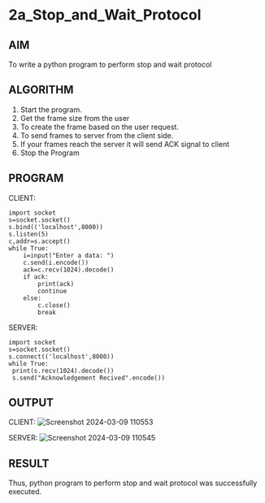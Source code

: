 # 2a_Stop_and_Wait_Protocol
## AIM 
To write a python program to perform stop and wait protocol
## ALGORITHM
1. Start the program.
2. Get the frame size from the user
3. To create the frame based on the user request.
4. To send frames to server from the client side.
5. If your frames reach the server it will send ACK signal to client
6. Stop the Program
## PROGRAM

CLIENT:
```
import socket
s=socket.socket()
s.bind(('localhost',8000))
s.listen(5)
c,addr=s.accept()
while True:
    i=input("Enter a data: ")
    c.send(i.encode())
    ack=c.recv(1024).decode()
    if ack:
        print(ack)
        continue
    else:
        c.close()
        break
```
SERVER:
```
import socket
s=socket.socket()
s.connect(('localhost',8000))
while True:
 print(s.recv(1024).decode())
 s.send("Acknowledgement Recived".encode())
```

## OUTPUT
CLIENT:
![Screenshot 2024-03-09 110553](https://github.com/Prakash-Chandran/2a_Stop_and_Wait_Protocol/assets/147120899/760920eb-6335-47f0-8115-e39eb0c05a55)

SERVER:
![Screenshot 2024-03-09 110545](https://github.com/Prakash-Chandran/2a_Stop_and_Wait_Protocol/assets/147120899/161d5c66-0f18-474c-8ad2-789ad0931764)

## RESULT
Thus, python program to perform stop and wait protocol was successfully executed.
